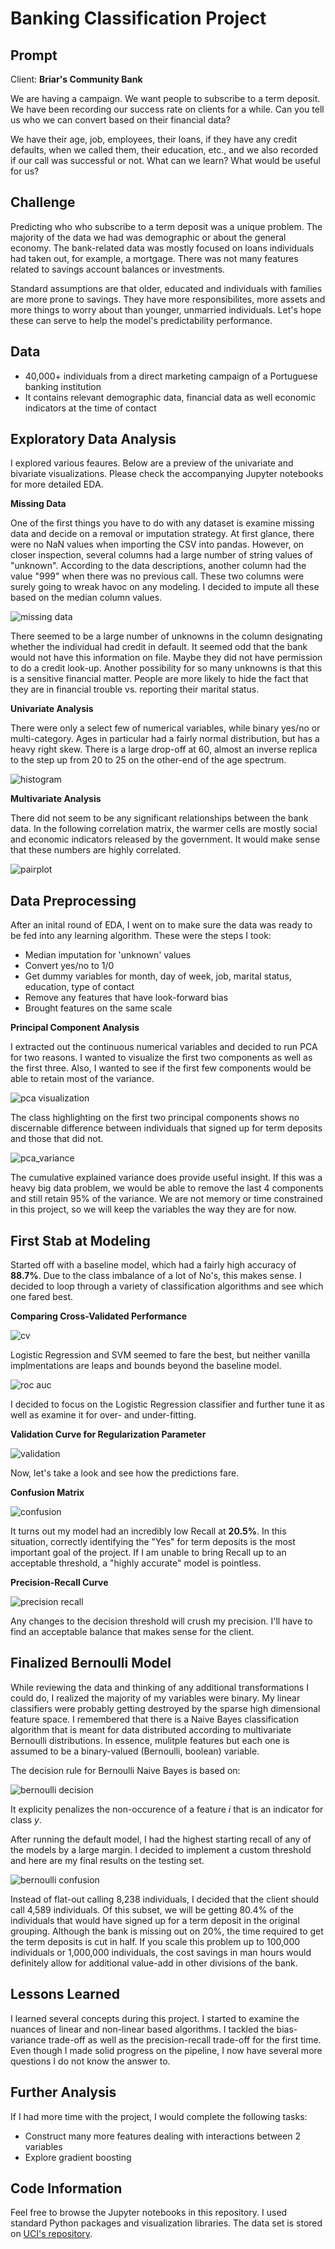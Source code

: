 # Banking Classification Project

## Prompt

Client: **Briar's Community Bank**

We are having a campaign. We want people to subscribe to a term deposit. We have been recording our success rate on clients for a while. Can you tell us who we can convert based on their financial data?

We have their age, job, employees, their loans, if they have any credit defaults, when we called them, their education, etc., and we also recorded if our call was successful or not. What can we learn? What would be useful for us?

## Challenge

Predicting who who subscribe to a term deposit was a unique problem. The majority of the data we had was demographic or about the general economy. The bank-related data was mostly focused on loans individuals had taken out, for example, a mortgage. There was not many features related to savings account balances or investments.

Standard assumptions are that older, educated and individuals with families are more prone to savings. They have more responsibilites, more assets and more things to worry about than younger, unmarried individuals. Let's hope these can serve to help the model's predictability performance.

## Data

- 40,000+ individuals from a direct marketing campaign of a Portuguese banking institution
- It contains relevant demographic data, financial data as well economic indicators at the time of contact

## Exploratory Data Analysis

I explored various feaures. Below are a preview of the univariate and bivariate visualizations. Please check the accompanying Jupyter notebooks for more detailed EDA.

**Missing Data**

One of the first things you have to do with any dataset is examine missing data and decide on a removal or imputation strategy. At first glance, there were no NaN values when importing the CSV into pandas. However, on closer inspection, several columns had a large number of string values of "unknown". According to the data descriptions, another column had the value "999" when there was no previous call. These two columns were surely going to wreak havoc on any modeling. I decided to impute all these based on the median column values.

![missing data](reports/figures/missing_data.png)

There seemed to be a large number of unknowns in the column designating whether the individual had credit in default. It seemed odd that the bank would not have this information on file. Maybe they did not have permission to do a credit look-up. Another possibility for so many unknowns is that this is a sensitive financial matter. People are more likely to hide the fact that they are in financial trouble vs. reporting their marital status.

**Univariate Analysis**

There were only a select few of numerical variables, while binary yes/no or multi-category. Ages in particular had a fairly normal distribution, but has a heavy right skew. There is a large drop-off at 60, almost an inverse replica to the step up from 20 to 25 on the other-end of the age spectrum.

![histogram](reports/figures/ages.png)

**Multivariate Analysis**

There did not seem to be any significant relationships between the bank data. In the following correlation matrix, the warmer cells are mostly social and economic indicators released by the government. It would make sense that these numbers are highly correlated.

![pairplot](reports/figures/matrix.png)

## Data Preprocessing

After an inital round of EDA, I went on to make sure the data was ready to be fed into any learning algorithm. These were the steps I took:

- Median imputation for 'unknown' values
- Convert yes/no to 1/0
- Get dummy variables for month, day of week, job, marital status, education, type of contact
- Remove any features that have look-forward bias
- Brought features on the same scale

**Principal Component Analysis**

I extracted out the continuous numerical variables and decided to run PCA for two reasons. I wanted to visualize the first two components as well as the first three. Also, I wanted to see if the first few components would be able to retain most of the variance.

![pca visualization](reports/figures/pca_visual.png)

The class highlighting on the first two principal components shows no discernable difference between individuals that signed up for term deposits and those that did not.

![pca_variance](reports/figures/pca_variance.png)

The cumulative explained variance does provide useful insight. If this was a heavy big data problem, we would be able to remove the last 4 components and still retain 95% of the variance. We are not memory or time constrained in this project, so we will keep the variables the way they are for now.

## First Stab at Modeling

Started off with a baseline model, which had a fairly high accuracy of **88.7%**. Due to the class imbalance of a lot of No's, this makes sense. I decided to loop through a variety of classification algorithms and see which one fared best.

**Comparing Cross-Validated Performance**

![cv](reports/figures/accuracy_comparison.png)

Logistic Regression and SVM seemed to fare the best, but neither vanilla implmentations are leaps and bounds beyond the baseline model.

![roc auc](reports/figures/roc_auc.png)

I decided to focus on the Logistic Regression classifier and further tune it as well as examine it for over- and under-fitting.

**Validation Curve for Regularization Parameter**

![validation](reports/figures/validation_curve.png)

Now, let's take a look and see how the predictions fare.

**Confusion Matrix**

![confusion](reports/figures/confusion_matrix.png)

It turns out my model had an incredibly low Recall at **20.5%**. In this situation, correctly identifying the "Yes" for term deposits is the most important goal of the project. If I am unable to bring Recall up to an acceptable threshold, a "highly accurate" model is pointless.

**Precision-Recall Curve**

![precision recall](reports/figures/precision-recall.png)

Any changes to the decision threshold will crush my precision. I'll have to find an acceptable balance that makes sense for the client.

## Finalized Bernoulli Model

While reviewing the data and thinking of any additional transformations I could do, I realized the majority of my variables were binary. My linear classifiers were probably getting destroyed by the sparse high dimensional feature space. I remembered that there is a Naive Bayes classification algorithm that is meant for data distributed according to multivariate Bernoulli distributions. In essence, mulitple features but each one is assumed to be a binary-valued (Bernoulli, boolean) variable.

The decision rule for Bernoulli Naive Bayes is based on:

![bernoulli decision](reports/figures/bernoulli_decision.png)

It explicity penalizes the non-occurence of a feature *i* that is an indicator for class *y*.

After running the default model, I had the highest starting recall of any of the models by a large margin. I decided to implement a custom threshold and here are my final results on the testing set.

![bernoulli confusion](reports/figures/bernoulli_confusion.png)

Instead of flat-out calling 8,238 individuals, I decided that the client should call 4,589 individuals. Of this subset, we will be getting 80.4% of the individuals that would have signed up for a term deposit in the original grouping. Although the bank is missing out on 20%, the time required to get the term deposits is cut in half. If you scale this problem up to 100,000 individuals or 1,000,000 individuals, the cost savings in man hours would definitely allow for additional value-add in other divisions of the bank.

## Lessons Learned

I learned several concepts during this project. I started to examine the nuances of linear and non-linear based algorithms. I tackled the bias-variance trade-off as well as the precision-recall trade-off for the first time. Even though I made solid progress on the pipeline, I now have several more questions I do not know the answer to.

## Further Analysis

If I had more time with the project, I would complete the following tasks:

- Construct many more features dealing with interactions between 2 variables
- Explore gradient boosting

## Code Information

Feel free to browse the Jupyter notebooks in this repository. I used standard Python packages and visualization libraries. The data set is stored on [UCI's repository](https://archive.ics.uci.edu/ml/datasets/Bank+Marketing#).
